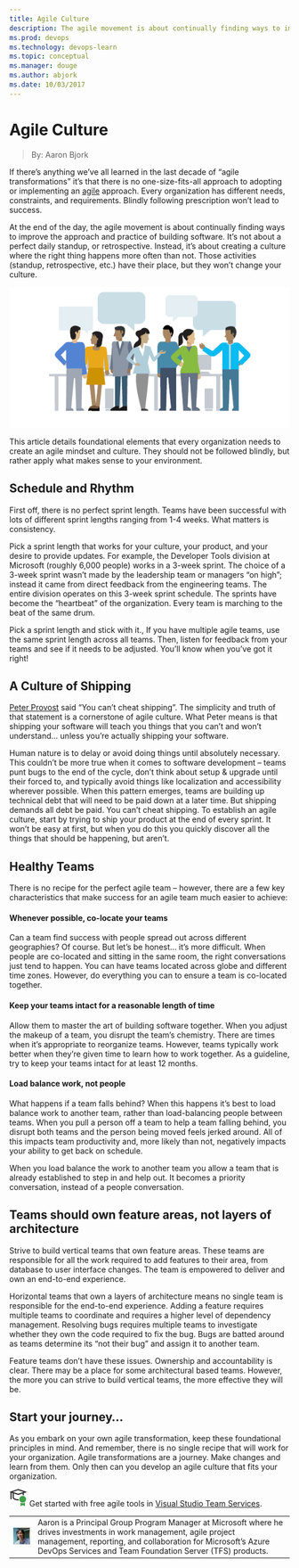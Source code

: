 ```yaml
---
title: Agile Culture
description: The agile movement is about continually finding ways to improve the approach and practice of building software.
ms.prod: devops
ms.technology: devops-learn
ms.topic: conceptual
ms.manager: douge
ms.author: abjork
ms.date: 10/03/2017
---
```


# Agile Culture
> By: Aaron Bjork

If there’s anything we’ve all learned in the last decade of “agile
transformations” it’s that there is no one-size-fits-all approach to
adopting or implementing an
[agile](what-is-agile.md) approach. Every organization has different needs, constraints, and requirements.
Blindly following prescription won’t lead to success.

At the end of the day, the agile movement is about continually finding
ways to improve the approach and practice of building software. It’s not
about a perfect daily standup, or retrospective. Instead, it’s about
creating a culture where the right thing happens more often than not.
Those activities (standup, retrospective, etc.) have their place, but
they won’t change your culture.

![agile culture](../_img/agile-culture.png)

This article details foundational elements that every organization needs
to create an agile mindset and culture. They should not be followed
blindly, but rather apply what makes sense to your environment.

## Schedule and Rhythm

First off, there is no perfect sprint length. Teams have been successful
with lots of different sprint lengths ranging from 1-4 weeks. What
matters is consistency.

Pick a sprint length that works for your culture, your product, and your
desire to provide updates. For example, the Developer Tools division at
Microsoft (roughly 6,000 people) works in a 3-week sprint. The choice of
a 3-week sprint wasn’t made by the leadership team or managers “on
high”; instead it came from direct feedback from the engineering
teams. The entire division operates on this 3-week sprint schedule. The
sprints have become the “heartbeat” of the organization. Every team is
marching to the beat of the same drum.

Pick a sprint length and stick with it., If you have multiple agile
teams, use the same sprint length across all teams. Then, listen for
feedback from your teams and see if it needs to be adjusted. You’ll know
when you’ve got it right\!

## A Culture of Shipping

[Peter Provost](https://twitter.com/pprovost) said “You can’t cheat
shipping”. The simplicity and truth of that statement is a cornerstone
of agile culture. What Peter means is that shipping your software will
teach you things that you can’t and won’t understand… unless you’re
actually shipping your software.

Human nature is to delay or avoid doing things until absolutely
necessary. This couldn’t be more true when it comes to software
development – teams punt bugs to the end of the cycle, don’t think about
setup & upgrade until their forced to, and typically avoid things like
localization and accessibility wherever possible. When this pattern
emerges, teams are building up technical debt that will need to be paid
down at a later time. But shipping demands all debt be paid. You can’t
cheat shipping. To establish an agile culture, start by trying to ship
your product at the end of every sprint. It won’t be easy at first, but
when you do this you quickly discover all the things that should be
happening, but aren’t.

## Healthy Teams

There is no recipe for the perfect agile team – however, there are a few
key characteristics that make success for an agile team much easier to
achieve:

#### Whenever possible, co-locate your teams
Can a team find success with people spread out across different
geographies? Of course. But let’s be honest… it’s more difficult. When
people are co-located and sitting in the same room, the right
conversations just tend to happen. You can have teams located across
globe and different time zones. However, do everything you can to ensure
a team is co-located together.

#### Keep your teams intact for a reasonable length of time
Allow them to master the art of building software together. When you
adjust the makeup of a team, you disrupt the team’s chemistry. There are
times when it’s appropriate to reorganize teams. However, teams
typically work better when they’re given time to learn how to work
together. As a guideline, try to keep your teams intact for at least 12
months.

#### Load balance work, not people
What happens if a team falls behind? When this happens it’s best to load
balance work to another team, rather than load-balancing people between
teams. When you pull a person off a team to help a team falling behind,
you disrupt both teams and the person being moved feels jerked around.
All of this impacts team productivity and, more likely than not,
negatively impacts your ability to get back on schedule.

When you load balance the work to another team you allow a team that is
already established to step in and help out. It becomes a priority
conversation, instead of a people conversation.

## Teams should own feature areas, not layers of architecture
Strive to build vertical teams that own feature areas. These teams are
responsible for all the work required to add features to their area,
from database to user interface changes. The team is empowered to
deliver and own an end-to-end experience.

Horizontal teams that own a layers of architecture means no single team
is responsible for the end-to-end experience. Adding a feature requires
multiple teams to coordinate and requires a higher level of dependency
management. Resolving bugs requires multiple teams to investigate
whether they own the code required to fix the bug. Bugs are batted
around as teams determine its “not their bug” and assign it to another
team.

Feature teams don’t have these issues. Ownership and accountability is
clear. There may be a place for some architectural based teams. However,
the more you can strive to build vertical teams, the more effective they
will be.

## Start your journey…
As you embark on your own agile transformation, keep these foundational
principles in mind. And remember, there is no single recipe that will
work for your organization. Agile transformations are a journey. Make
changes and learn from them. Only then can you develop an agile culture
that fits your organization.

![get started for free](../_img/AgileGetStartedForFree_32x.png) Get started with free agile tools in [Visual Studio Team Services](https://visualstudio.microsoft.com/team-services/agile-tools).

|             |                           |
|-------------|---------------------------|
|![Aaron Bjork](../_img/Aaron-Bjork_avatar_1472225238-130x130.jpg)|Aaron is a Principal Group Program Manager at Microsoft where he drives investments in work management, agile project management, reporting, and collaboration for Microsoft’s Azure DevOps Services and Team Foundation Server (TFS) products. |